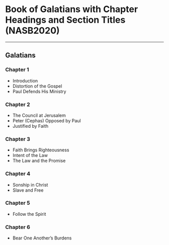 # Book of Galatians with Chapter Headings and Section Titles (NASB2020)

---

## Galatians
### Chapter 1
- Introduction
- Distortion of the Gospel
- Paul Defends His Ministry

### Chapter 2
- The Council at Jerusalem
- Peter (Cephas) Opposed by Paul
- Justified by Faith

### Chapter 3
- Faith Brings Righteousness
- Intent of the Law
- The Law and the Promise

### Chapter 4
- Sonship in Christ
- Slave and Free

### Chapter 5
- Follow the Spirit

### Chapter 6
- Bear One Another’s Burdens

